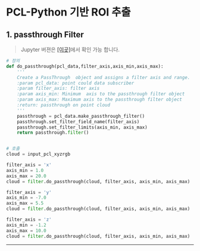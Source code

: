 # PCL-Python 기반 ROI 추출 

## 1. passthrough Filter


> Jupyter 버젼은 [[이곳]](https://github.com/adioshun/gitBook_Tutorial_PCL/blob/master/Beginner/Part01-Chapter03-PCL-Python-a.ipynb)에서 확인 가능 합니다. 



```python
# 정의 
def do_passthrough(pcl_data,filter_axis,axis_min,axis_max):
    '''
    Create a PassThrough  object and assigns a filter axis and range.
    :param pcl_data: point could data subscriber
    :param filter_axis: filter axis
    :param axis_min: Minimum  axis to the passthrough filter object
    :param axis_max: Maximum axis to the passthrough filter object
    :return: passthrough on point cloud
    '''
    passthrough = pcl_data.make_passthrough_filter()
    passthrough.set_filter_field_name(filter_axis)
    passthrough.set_filter_limits(axis_min, axis_max)
    return passthrough.filter()


# 호출 
cloud = input_pcl_xyzrgb

filter_axis = 'x'
axis_min = 1.0
axis_max = 20.0
cloud = filter.do_passthrough(cloud, filter_axis, axis_min, axis_max)

filter_axis = 'y'
axis_min = -7.0
axis_max = 5.5
cloud = filter.do_passthrough(cloud, filter_axis, axis_min, axis_max)

filter_axis = 'z'
axis_min = -1.2
axis_max = 10.0
cloud = filter.do_passthrough(cloud, filter_axis, axis_min, axis_max)
```


---

